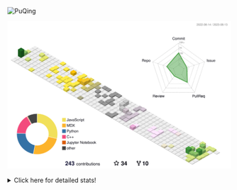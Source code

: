 ![PuQing](https://user-images.githubusercontent.com/27223114/171565019-9a56fae6-b08b-421f-99db-7e830da42371.png)

![](./profile-3d-contrib/profile-season-animate.svg)

<details>
<summary>Click here for detailed stats!</summary>

<!--START_SECTION:waka-->
![Lines of code](https://img.shields.io/badge/From%20Hello%20World%20I%27ve%20Written-753.5%20thousand%20lines%20of%20code-blue)

**🐱 My GitHub Data** 

> 📦 254.1 kB Used in GitHub's Storage 
 > 
> 🏆 146 Contributions in the Year 2023
 > 
> 🚫 Not Opted to Hire
 > 
> 📜 30 Public Repositories 
 > 
> 🔑 27 Private Repositories 
 > 
**I'm an Early 🐤** 

```text
🌞 Morning                329 commits         ███░░░░░░░░░░░░░░░░░░░░░░   12.87 % 
🌆 Daytime                1231 commits        ████████████░░░░░░░░░░░░░   48.16 % 
🌃 Evening                243 commits         ██░░░░░░░░░░░░░░░░░░░░░░░   09.51 % 
🌙 Night                  753 commits         ███████░░░░░░░░░░░░░░░░░░   29.46 % 
```


📊 **This Week I Spent My Time On** 

```text
💬 Programming Languages: 
Python                   4 hrs 6 mins        █████████████████░░░░░░░░   68.12 % 
Markdown                 1 hr                ████░░░░░░░░░░░░░░░░░░░░░   16.72 % 
Jupyter Notebook         50 mins             ████░░░░░░░░░░░░░░░░░░░░░   14.05 % 
Other                    2 mins              ░░░░░░░░░░░░░░░░░░░░░░░░░   00.64 % 
C++                      1 min               ░░░░░░░░░░░░░░░░░░░░░░░░░   00.47 % 

🔥 Editors: 
VS Code                  5 hrs 6 mins        █████████████████████░░░░   84.70 % 
Obsidian                 55 mins             ████░░░░░░░░░░░░░░░░░░░░░   15.30 % 

💻 Operating System: 
WSL                      5 hrs 5 mins        █████████████████████░░░░   84.45 % 
Windows                  55 mins             ████░░░░░░░░░░░░░░░░░░░░░   15.31 % 
Linux                    0 secs              ░░░░░░░░░░░░░░░░░░░░░░░░░   00.24 % 
```


<!--END_SECTION:waka-->
</details>
